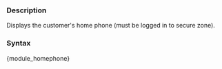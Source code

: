 <div class="description">
<h3 class="skiptoc">Description</h3>
<p>Displays the  customer's home phone (must be logged in to secure zone).</p>
</div>
<div id="syntax">
<h3>Syntax</h3>
<p>{<span>module_homephone</span>}</p>
</div>
